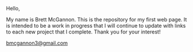 Hello,

My name is Brett McGannon. This is the repository for my first web page. 
It is intended to be a work in progress that I will continue to update with links to each new project that I complete.
Thank you for your interest!

bmcgannon3@gmail.com
